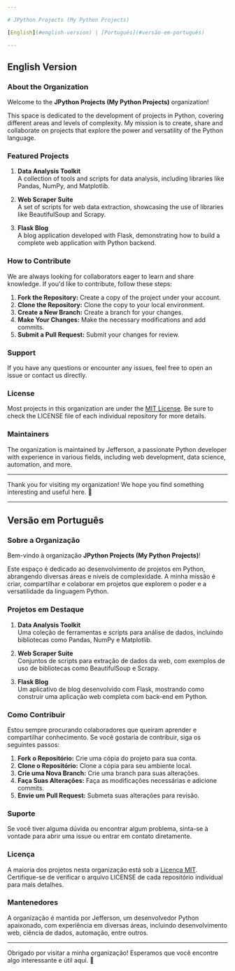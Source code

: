 ```yaml
---

# JPython Projects (My Python Projects)

[English](#english-version) | [Português](#versão-em-português)

---
```


## English Version

### About the Organization

Welcome to the **JPython Projects (My Python Projects)** organization!

This space is dedicated to the development of projects in Python, covering different areas and levels of complexity. My mission is to create, share and collaborate on projects that explore the power and versatility of the Python language.

### Featured Projects

1. **Data Analysis Toolkit**  
   A collection of tools and scripts for data analysis, including libraries like Pandas, NumPy, and Matplotlib.

2. **Web Scraper Suite**  
   A set of scripts for web data extraction, showcasing the use of libraries like BeautifulSoup and Scrapy.

3. **Flask Blog**  
   A blog application developed with Flask, demonstrating how to build a complete web application with Python backend.

### How to Contribute

We are always looking for collaborators eager to learn and share knowledge. If you'd like to contribute, follow these steps:

1. **Fork the Repository:** Create a copy of the project under your account.
2. **Clone the Repository:** Clone the copy to your local environment.
3. **Create a New Branch:** Create a branch for your changes.
4. **Make Your Changes:** Make the necessary modifications and add commits.
5. **Submit a Pull Request:** Submit your changes for review.

### Support

If you have any questions or encounter any issues, feel free to open an issue or contact us directly.

### License

Most projects in this organization are under the [MIT License](https://opensource.org/licenses/MIT). Be sure to check the LICENSE file of each individual repository for more details.

### Maintainers

The organization is maintained by Jefferson, a passionate Python developer with experience in various fields, including web development, data science, automation, and more.

---

Thank you for visiting my organization! We hope you find something interesting and useful here. 🚀

---

## Versão em Português

### Sobre a Organização

Bem-vindo à organização **JPython Projects (My Python Projects)**! 

Este espaço é dedicado ao desenvolvimento de projetos em Python, abrangendo diversas áreas e níveis de complexidade. A minha missão é criar, compartilhar e colaborar em projetos que explorem o poder e a versatilidade da linguagem Python.

### Projetos em Destaque

1. **Data Analysis Toolkit**  
   Uma coleção de ferramentas e scripts para análise de dados, incluindo bibliotecas como Pandas, NumPy e Matplotlib.

2. **Web Scraper Suite**  
   Conjuntos de scripts para extração de dados da web, com exemplos de uso de bibliotecas como BeautifulSoup e Scrapy.

3. **Flask Blog**  
   Um aplicativo de blog desenvolvido com Flask, mostrando como construir uma aplicação web completa com back-end em Python.

### Como Contribuir

Estou sempre procurando colaboradores que queiram aprender e compartilhar conhecimento. Se você gostaria de contribuir, siga os seguintes passos:

1. **Fork o Repositório:** Crie uma cópia do projeto para sua conta.
2. **Clone o Repositório:** Clone a cópia para seu ambiente local.
3. **Crie uma Nova Branch:** Crie uma branch para suas alterações.
4. **Faça Suas Alterações:** Faça as modificações necessárias e adicione commits.
5. **Envie um Pull Request:** Submeta suas alterações para revisão.

### Suporte

Se você tiver alguma dúvida ou encontrar algum problema, sinta-se à vontade para abrir uma issue ou entrar em contato diretamente.

### Licença

A maioria dos projetos nesta organização está sob a [Licença MIT](https://opensource.org/licenses/MIT). Certifique-se de verificar o arquivo LICENSE de cada repositório individual para mais detalhes.

### Mantenedores

A organização é mantida por Jefferson, um desenvolvedor Python apaixonado, com experiência em diversas áreas, incluindo desenvolvimento web, ciência de dados, automação, entre outros.

---

Obrigado por visitar a minha organização! Esperamos que você encontre algo interessante e útil aqui. 🚀

